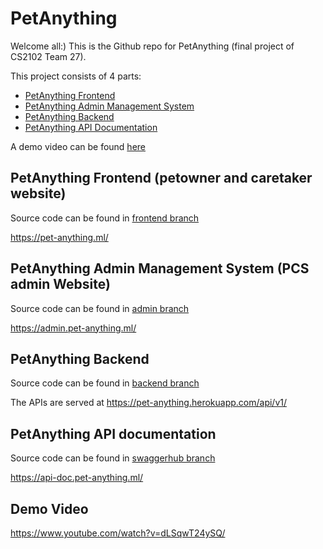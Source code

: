 # PetAnything

Welcome all:) This is the Github repo for PetAnything (final project of CS2102 Team 27).

This project consists of 4 parts:

- [PetAnything Frontend](#petanything-frontend-petowner-and-caretaker-website)
- [PetAnything Admin Management System](#petanything-admin-management-system-pcs-admin-website)
- [PetAnything Backend](#petanything-backend)
- [PetAnything API Documentation](#petanything-api-documentation)

A demo video can be found [here](https://www.youtube.com/watch?v=dLSqwT24ySQ/)


## PetAnything Frontend (petowner and caretaker website)

Source code can be found in [frontend branch](https://github.com/CS2102-Project-Team/CS2102_2021_S1_Team27/tree/frontend)

<https://pet-anything.ml/>

## PetAnything Admin Management System (PCS admin Website)

Source code can be found in [admin branch](https://github.com/CS2102-Project-Team/CS2102_2021_S1_Team27/tree/admin)

<https://admin.pet-anything.ml/>

## PetAnything Backend

Source code can be found in [backend branch](https://github.com/CS2102-Project-Team/CS2102_2021_S1_Team27/tree/backend)

The APIs are served at <https://pet-anything.herokuapp.com/api/v1/>

## PetAnything API documentation

Source code can be found in [swaggerhub branch](https://github.com/CS2102-Project-Team/CS2102_2021_S1_Team27/tree/swaggerhub)

<https://api-doc.pet-anything.ml/>

## Demo Video

<https://www.youtube.com/watch?v=dLSqwT24ySQ/>
